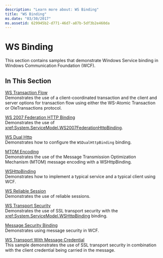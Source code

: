 ```yaml
---
description: "Learn more about: WS Binding"
title: "WS Binding"
ms.date: "03/30/2017"
ms.assetid: 629945b2-d771-46d7-a87b-5df3b2e460da
---
```

# WS Binding

This section contains samples that demonstrate Windows Service binding in Windows Communication Foundation (WCF).  
  
## In This Section  

 [WS Transaction Flow](ws-transaction-flow.md)  
 Demonstrates the use of a client-coordinated transaction and the client and server options for transaction flow using either the WS-Atomic Transaction or OleTransactions protocol.  
  
 [WS 2007 Federation HTTP Binding](ws-2007-federation-http-binding.md)  
 Demonstrates the use of <xref:System.ServiceModel.WS2007FederationHttpBinding>.  
  
 [WS Dual Http](ws-dual-http.md)  
 Demonstrates how to configure the `WSDualHttpBinding` binding.  
  
 [MTOM Encoding](mtom-encoding.md)  
 Demonstrates the use of the Message Transmission Optimization Mechanism (MTOM) message encoding with a WSHttpBinding.  
  
 [WSHttpBinding](wshttpbinding.md)  
 Demonstrates how to implement a typical service and a typical client using WCF.  
  
 [WS Reliable Session](ws-reliable-session.md)  
 Demonstrates the use of reliable sessions.  
  
 [WS Transport Security](ws-transport-security.md)  
 Demonstrates the use of SSL transport security with the <xref:System.ServiceModel.WSHttpBinding> binding.  
  
 [Message Security Binding](message-security-binding.md)  
 Demonstrates using message security in WCF.  
  
 [WS Transport With Message Credential](ws-transport-with-message-credential.md)  
 This sample demonstrates the use of SSL transport security in combination with the client credential being carried in the message.
